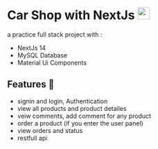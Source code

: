 # Car Shop with NextJs <img width="28px" src="https://bestofjs.org/logos/nextjs.dark.svg" />

a practice full stack project with :
- NextJs 14
- MySQL Database
- Material Ui Components

## Features 🚀
- signin and login, Authentication
- view all products and product detailes
- veiw comments, add comment for any product
- order a product (if you enter the user panel)
- view orders and status
- restfull api
